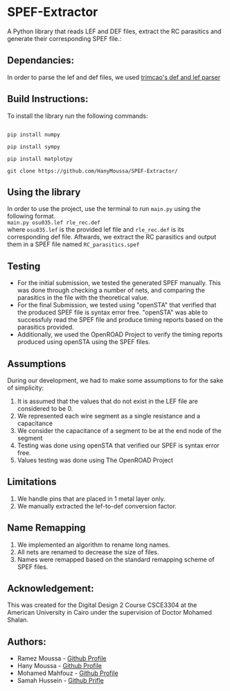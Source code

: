 # SPEF-Extractor
A Python library that reads LEF and DEF files, extract the RC parasitics and generate their corresponding SPEF file.:<br />

## Dependancies:  
  In order to parse the lef and def files, we used [trimcao's def and lef parser](https://github.com/trimcao/lef-parser)

## Build Instructions:
   To install the library run the following commands: 
   ```
   
   pip install numpy
   
   pip install sympy
  
   pip install matplotpy   
   
   git clone https://github.com/HanyMoussa/SPEF-Extractor/
   ```

## Using the library
In order to use the project, use the terminal to run `main.py` using the following format.<br />
`main.py osu035.lef rle_rec.def` <br />
where `osu035.lef` is the provided lef file and `rle_rec.def` is its corresponding def file. Aftwards, we extract the RC parasitics and output them in a SPEF file named `RC_parasitics.spef`

## Testing
- For the initial submission, we tested the generated SPEF manually. This was done through checking a number of nets, and comparing the parasitics in the file with the theoretical value.
- For the final Submission, we tested using "openSTA" that verified that the produced SPEF file is syntax error free. "openSTA" was able to successfuly read the SPEF file and produce timing reports based on the parasitics provided.
- Additionally, we used the OpenROAD Project to verify the timing reports produced using openSTA using the SPEF files.

## Assumptions 
During our development, we had to make some assumptions to for the sake of simplicity:
  1. It is assumed that the values that do not exist in the LEF file are considered to be 0.
  2. We represented each wire segment as a single resistance and a capacitance
  3. We consider the capacitance of a segment to be at the end node of the segment 
  4. Testing was done using openSTA that verified our SPEF is syntax error free.
  5. Values testing was done using The OpenROAD Project

## Limitations
  1. We handle pins that are placed in 1 metal layer only.
  2. We manually extracted the lef-to-def conversion factor.
  
## Name Remapping
  1. We implemented an algorithm to rename long names.
  2. All nets are renamed to decrease the size of files.
  3. Names were remapped based on the standard remapping scheme of SPEF files.

## Acknowledgement:
  This was created for the Digital Design 2 Course CSCE3304 at the American University in Cairo under the supervision of Doctor Mohamed Shalan.

## Authors:
  * Ramez Moussa - [Github Profile](https://github.com/ramezmoussa)
  * Hany Moussa - [Github Profile](https://github.com/hanymoussa)
  * Mohamed Mahfouz - [Github Profile](https://github.com/Mahfouz-z)
  * Samah Hussein - [Github Prifle](https://github.com/hysamah)
  
